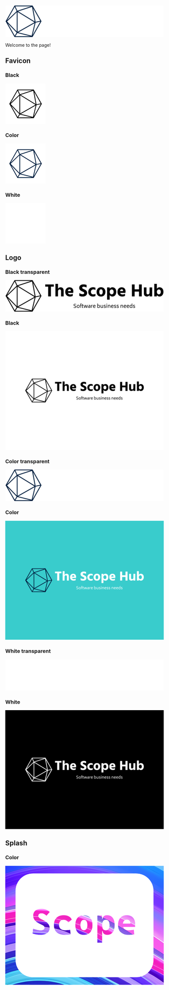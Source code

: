 ![Transparent](images/logo/the-scope-hub-high-resolution-logo-transparent.png)

Welcome to the page!

## Favicon
### Black
![Black](images/favicon/the-scope-hub-favicon-black.png)

### Color
![](images/favicon/the-scope-hub-favicon-color.png)

### White
![](images/favicon/the-scope-hub-favicon-white.png)

## Logo

### Black transparent
![Black transparent](images/logo/the-scope-hub-high-resolution-logo-black-transparent.png)

### Black
![Black](images/logo/the-scope-hub-high-resolution-logo-black.png)

### Color transparent
![Color transparent](images/logo/the-scope-hub-high-resolution-logo-transparent.png)

### Color
![Color](images/logo/the-scope-hub-high-resolution-logo.png)

### White transparent
![White transparent](images/logo/the-scope-hub-high-resolution-logo-white-transparent.png)

### White
![White](images/logo/the-scope-hub-high-resolution-logo-white.png)

## Splash

### Color
![](images/splash/scope_splash.png)
